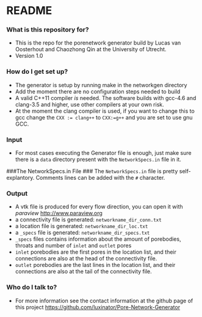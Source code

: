 # README #

### What is this repository for? ###

* This is the repo for the porenetwork generator build by Lucas van Oosterhout and Chaozhong Qin at the University of Utrecht.
* Version 1.0

### How do I get set up? ###

* The generator is setup by running make in the networkgen directory
* Add the moment there are no configuration steps needed to build
* A valid C++11 compiler *is* needed. The software builds with gcc-4.6 and clang-3.5 and higher, use other compilers at your own risk.
* At the moment the clang compiler is used, if you want to change this to gcc change the `CXX := clang++` to `CXX:=g++` and you are set to use gnu GCC.

### Input ###
* For most cases executing the Generator file is enough, just make sure there is a `data` directory present with the `NetworkSpecs.in` file in it. 

###The NetworkSpecs.in File ###
The `NetworkSpecs.in` file is pretty self-explantory. Comments lines can be added with the `#` character.


### Output ###
* A vtk file is produced for every flow direction, you can open it with *paraview* <http://www.paraview.org>
* a connectivity file is generated: `networkname_dir_conn.txt`
* a location file is generated:     `networkname_dir_loc.txt`
* a `_specs` file is generated:     `networkname_dir_specs.txt`
* `_specs` files contains information about the amount of porebodies, throats and number of `inlet` and `outlet` pores
* `inlet` porebodies are the first pores in the location list, and their connections are also at the head of the connectivity file.
* `outlet` porebodies are the last lines in the location list, and their connections are also at the tail of the connectivity file.



### Who do I talk to? ###
* For more information see the contact information at the github page of this project <https://github.com/luxinator/Pore-Network-Generator>
